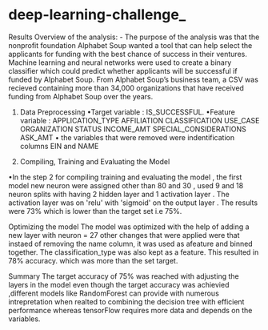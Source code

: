 # deep-learning-challenge_

Results Overview of the analysis: - The purpose of the analysis was that the nonprofit foundation Alphabet Soup wanted a tool that can help select the applicants for funding with the best chance of success in their ventures. Machine learning and neural networks were used to create a binary classifier which could predict whether applicants will be successful if funded by Alphabet Soup. From Alphabet Soup’s business team, a CSV was recieved containing more than 34,000 organizations that have received funding from Alphabet Soup over the years.

1. Data Preprocessing •Target variable : IS_SUCCESSFUL. •Feature variable : APPLICATION_TYPE AFFILIATION CLASSIFICATION USE_CASE ORGANIZATION STATUS INCOME_AMT SPECIAL_CONSIDERATIONS ASK_AMT • the variables that were removed were indentification columns EIN and NAME

2. Compiling, Training and Evaluating the Model

•In the step 2 for compiling training and evaluating the model , the first model new neuron were assigned other than 80 and 30 , used 9 and 18 neuron splits with having 2 hidden layer and 1 activation layer . The activation layer was on 'relu' with 'sigmoid' on the output layer . The results were 73% which is lower than the target set i.e 75%.

Optimizing the model The model was optimized with the help of adding a new layer with neuron = 27 other changes that were applied were that instaed of removing the name column, it was used as afeature and binned together. The classification_type was also kept as a feature. This resulted in 78% accuracy. which was more than the set target.

Summary The target accuracy of 75% was reached with adjusting the layers in the model even though the target accuracy was achievied ,different models like RandomForest can provide with numerous intrepretation when realted to combining the decision tree with efficient performance whereas tensorFlow requires more data and depends on the variables.
